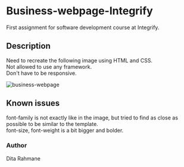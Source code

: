 # Business-webpage-Integrify
First assignment for software development course at Integrify.

## Description 
Need to recreate the following image using HTML and CSS.  
Not allowed to use any framework.   
Don't have to be responsive.  

![business-webpage](https://user-images.githubusercontent.com/28303111/38984305-fcea7e20-43ce-11e8-8515-d56e09ee75f0.jpg)

## Known issues 
font-family is not exactly like in the image, but tried to find as close as possible to be similar to the template.  
font-size, font-weight is a bit bigger and bolder.

### Author
Dita Rahmane
